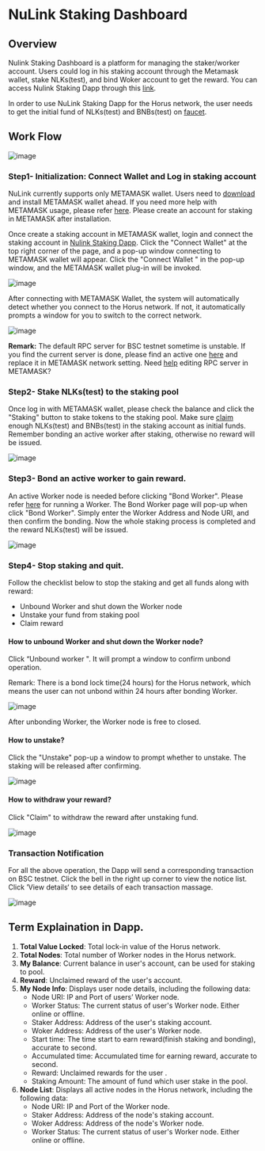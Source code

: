 # NuLink Staking Dashboard

## Overview
Nulink Staking Dashboard is a platform for managing the staker/worker account. Users could log in his staking account through the Metamask wallet, stake NLKs(test), and bind Woker account to get the reward. You can access Nulink Staking Dapp through this [link](https://dashboard.testnet.nulink.org).

In order to use NuLink Staking Dapp for the Horus network, the user needs to get the initial fund of NLKs(test) and BNBs(test) on [faucet](https://dashboard.testnet.nulink.org/).



## Work Flow
![image](../miscellaneous/img/stakeflow.png)  

### Step1- Initialization: Connect Wallet and Log in staking account

NuLink currently supports only METAMASK wallet. Users need to [download](https://metamask.io/download/) and install METAMASK wallet ahead. If you need more help with METAMASK usage, please refer [here](https://metamask.io/faqs/). Please create an account for staking in METAMASK after installation. 

Once create a staking account in METAMASK  wallet, login and connect the staking account in [Nulink Staking Dapp](https://dashboard.testnet.nulink.org). Click the "Connect Wallet" at the top right corner of the page, and a pop-up window connecting to METAMASK wallet will appear. Click the "Connect Wallet " in the pop-up window, and the METAMASK wallet plug-in will be invoked.  

![image](../miscellaneous/img/connectWallet.png)  

After connecting with METAMASK Wallet, the system will automatically detect whether you connect to the Horus network. If not, it automatically prompts a window for you to switch to the correct network.  

![image](../miscellaneous/img/networkError.png)  

**Remark:** The default RPC server for BSC testnet sometime is unstable. If you find the current server is done, please find an active one [here](https://chainlist.org/)  and replace it in METAMASK network setting. Need [help](https://metamask.zendesk.com/hc/en-us/articles/4404424659995-User-Guide-Custom-networks-and-sidechains) editing RPC server in METAMASK?

### Step2- Stake NLKs(test) to the staking pool
Once log in with METAMASK wallet, please check the balance and click the "Staking" button to stake tokens to the staking pool. Make sure [claim](https://dashboard.testnet.nulink.org/) enough NLKs(test) and BNBs(test) in the staking account as initial funds. Remember bonding an active worker after staking, otherwise no reward will be issued. 

![image](../miscellaneous/img/staking.png)  

### Step3- Bond an active worker to gain reward.
An active Worker node is needed before clicking "Bond Worker". Please refer [here](nulink_worker.md) for running a Worker. The Bond Worker page will  pop-up when click "Bond Worker".  Simply enter the Worker Address and Node URI, and then confirm the bonding. Now the whole staking process is completed and the reward NLKs(test) will be issued.

![image](../miscellaneous/img/bondWorker2.png)  

### Step4- Stop staking and quit.

Follow the checklist below to stop the staking and get all funds along with reward:
* Unbound Worker and shut down the Worker node
* Unstake your fund from staking pool
* Claim reward

#### How to unbound Worker and shut down the Worker node?
Click  “Unbound worker ". It will prompt a window to confirm unbond operation. 

Remark: There is a bond lock time(24 hours) for the Horus network, which means the user can not unbond within 24 hours after bonding Worker.

 ![image](../miscellaneous/img/unbondWorker1.png)  

After unbonding Worker, the Worker node is free to closed.

#### How to unstake?
Click the "Unstake" pop-up a  window to prompt whether to unstake. The staking will be released after confirming.

 ![image](../miscellaneous/img/unstake.png)  

#### How to withdraw your reward?
Click "Claim" to withdraw the reward after unstaking fund.

 ![image](../miscellaneous/img/claim.png)  

### Transaction Notification

For all the above operation, the Dapp will send a corresponding transaction on BSC testnet.  Click the bell in the right up corner to view the notice list. Click ’View details‘ to see details of each transaction massage.  


 ![image](../miscellaneous/img/messages.png)  

## Term Explaination in Dapp.

1.  **Total Value Locked**: Total lock-in value of the Horus network.  
2.  **Total Nodes**: Total number of Worker nodes in the Horus network.  
3.  **My Balance**: Current balance in user's account, can be used for staking to pool.   
4.  **Reward**: Unclaimed reward of the user's account.    
5.  **My Node Info**: Displays user node details, including the following data:  
      * Node URI: IP and Port of users’ Worker node.
      * Worker Status: The current status of user's Worker node. Either online or offline.
      * Staker Address: Address of the user's staking account.
      * Woker Address: Address of the user's Worker node.
      * Start time:  The time start to earn reward(finish staking and bonding), accurate to second.
      * Accumulated time:  Accumulated time for earning reward, accurate to second.
      * Reward: Unclaimed rewards for the user .
      * Staking Amount: The amount of fund which user stake in the pool.
6.  **Node List**: Displays all active nodes in the Horus network, including the following data:   
      * Node URI: IP and Port of the Worker node.
      * Staker Address: Address of the node's staking account.
      * Woker Address: Address of the node's Worker node.
      * Worker Status: The current status of user's Worker node. Either online or offline.
    
